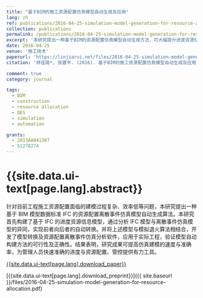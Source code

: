 ```yaml
---
title: "基于BIM的施工资源配置仿真模型自动生成及应用"
lang: zh
ref: publications/2016-04-25-simulation-model-generation-for-resource-allocation
collection: publications
permalink: /publications/2016-04-25-simulation-model-generation-for-resource-allocation
excerpt: '本研究提出一种基于BIM的资源配置仿真模型自动生成方法，可大幅提升进度资源仿真优化效率'
date: 2016-04-25
venue: '施工技术'
paperurl: 'https://linjiarui.net/files/2016-04-25-simulation-model-generation-for-resource-allocation.pdf'
citation: '林佳瑞*, 张建平. (2016). 基于BIM的施工资源配置仿真模型自动生成及应用. <i>施工技术</i>, 45(18), 1-6. doi: 10.7672/sgjs2016180001'

comment: true
category: journal

tags: 
  - BIM
  - construction
  - resource allocation
  - DES
  - simulation
  - automation

grants:
  - 2013AA041307
  - 51278274
---
```



{{site.data.ui-text[page.lang].abstract}}
====

针对目前工程施工资源配置面临的建模过程复杂、效率低等问题，本研究提出一种基于 BIM 模型数据标准 IFC 的资源配置离散事件仿真模型自动生成算法。本研究首先构建了基于 IFC 的进度资源信息模型，通过分析 IFC 模型与离散事件仿真模型的异同，实现前者向后者的自动转换。并将上述模型与模拟退火算法相结合，开发了模型转换及资源配置离散事件仿真分析软件，应用于实际工程，验证模型自动构建方法的可行性及正确性。结果表明，研究成果可提高仿真建模的速度与准确率，为管理人员快速准确的进度与资源配置、管控提供有力工具。

[{{site.data.ui-text[page.lang].download_paper}}](http://kns.cnki.net/KCMS/detail/detail.aspx?dbcode=CJFQ&dbname=CJFDLAST2016&filename=SGJS201618001&v=MDgyMzFOcDQ5RlpZUjhlWDFMdXhZUzdEaDFUM3FUcldNMUZyQ1VSTE9mYitWdUZ5amtWNzdLTmlyQmZiRzRIOWY=)


[{{site.data.ui-text[page.lang].download_preprint}}]({{ site.baseurl }}/files/2016-04-25-simulation-model-generation-for-resource-allocation.pdf)

